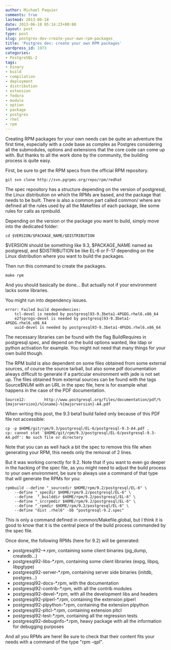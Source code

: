 ```yaml
---
author: Michael Paquier
comments: true
lastmod: 2013-06-18
date: 2013-06-18 05:14:23+00:00
layout: post
type: post
slug: postgres-dev-create-your-own-rpm-packages
title: 'Postgres dev: create your own RPM packages'
wordpress_id: 1973
categories:
- PostgreSQL-2
tags:
- binary
- build
- compilation
- deployment
- distribution
- extension
- fedora
- module
- option
- package
- postgres
- rhel
- rpm
---
```


Creating RPM packages for your own needs can be quite an adventure the first time, especially with a code base as complex as Postgres considering all the submodules, options and extensions that the core code can come up with. But thanks to all the work done by the community, the building process is quite easy.

First, be sure to get the RPM specs from the official RPM repository.

    git svn clone http://svn.pgrpms.org/repo/rpm/redhat

The spec repository has a structure depending on the version of postgresql, the Linux distribution on which the RPMs are based, and the package that needs to be built. There is also a common part called common/ where are defined all the rules used by all the Makefiles of each package, like some rules for calls as rpmbuild.

Depending on the version or the package you want to build, simply move into the dedicated folder:

    cd $VERSION/$PACKAGE_NAME/$DISTRIBUTION

$VERSION should be something like 9.3, $PACKAGE\_NAME named as postgresql, and $DISTRIBUTION be like EL-6 or F-17 depending on the Linux distribution where you want to build the packages.

Then run this command to create the packages.

    make rpm

And you should basically be done... But actually not if your environment lacks some libraries.

You might run into dependency issues.

    error: Failed build dependencies:
        tcl-devel is needed by postgresql93-9.3beta1-4PGDG.rhel6.x86_64
        e2fsprogs-devel is needed by postgresql93-9.3beta1-4PGDG.rhel6.x86_64
        uuid-devel is needed by postgresql93-9.3beta1-4PGDG.rhel6.x86_64

The necessary libraries can be found with the flag BuildRequires in postgresql.spec, and depend on the build options wanted, like ldap or python activation for example. You might not need that many things for your own build though.

The RPM build is also dependent on some files obtained from some external sources, of course the source tarball, but also some pdf documentation always difficult to generate if a particular environment with jade is not set up. The files obtained from external sources can be found with the tags Source$NUM with an URL in the spec file, here is for example what happens in the case of the PDF documentation.

    Source12:        http://www.postgresql.org/files/documentation/pdf/%{majorversion}/%{oname}-%{majorversion}-A4.pdf

When writing this post, the 9.3 beta1 build failed only because of this PDF file not accessible:

    cp -p $HOME/git/rpm/9.3/postgresql/EL-6/postgresql-9.3-A4.pdf .
    cp: cannot stat `$HOME/git/rpm/9.3/postgresql/EL-6/postgresql-9.3-A4.pdf': No such file or directory

Note that you can as well hack a bit the spec to remove this file when generating your RPM, this needs only the removal of 2 lines.

But it was working correctly for 9.2. Note that if you want to even go deeper in the hacking of the spec file, as you might need to adjust the build process to your own environment, be sure to always use a command of that type that will generate the RPMs for you:

    rpmbuild --define "_sourcedir $HOME/rpm/9.2/postgresql/EL-6" \
        --define "_specdir $HOME/rpm/9.2/postgresql/EL-6" \
        --define  "_builddir $HOME/rpm/9.2/postgresql/EL-6" \
        --define "_srcrpmdir $HOME/rpm/9.2/postgresql/EL-6" \
        --define "_rpmdir $HOME/rpm/9.2/postgresql/EL-6" \
        --define "dist .rhel6" -bb "postgresql-9.2.spec"

This is only a command defined in common/Makefile.global, but I think it is good to know that it is the central piece of the build process commanded by the spec file.

Once done, the following RPMs (here for 9.2) will be generated:

  * postgresql92-*.rpm, containing some client binaries (pg\_dump, createdb...)
  * postgresql92-libs-*.rpm, containing some client libraries (expg, libpq, libpgtype)
  * postgresql92-server-*.rpm, containing server side binaries (initdb, postgres...)
  * postgresql92-docs-*.rpm, with the documentation
  * postgresql92-contrib-*.rpm, with all the contrib modules
  * postgresql92-devel-*.rpm, with all the development libs and headers
  * postgresql92-plperl-*.rpm, containing the extension plperl
  * postgresql92-plpython-*.rpm, containing the extension plpython
  * postgresql92-pltcl-*.rpm, containing extension pltcl
  * postgresql92-test-*.rpm, containing all the regression tests
  * postgresql92-debuginfo-*.rpm, heavy package with all the information for debugging purposes

And all you RPMs are here! Be sure to check that their content fits your needs with a command of the type "rpm -qpl".
